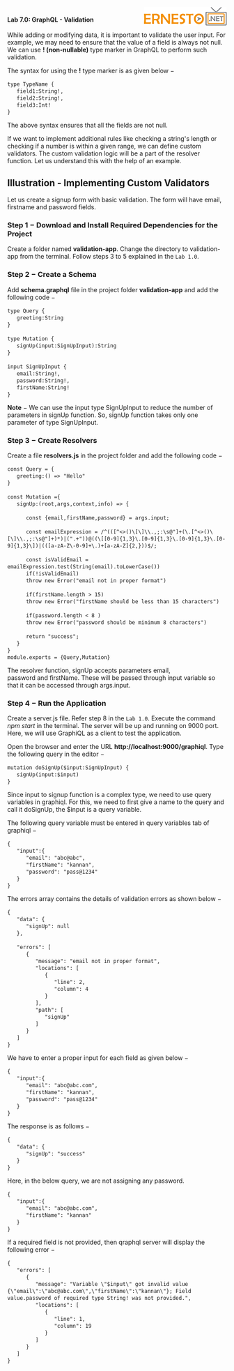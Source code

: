 <img align="right" src="./logo.png">

#### Lab 7.0: GraphQL - Validation


While adding or modifying data, it is important to validate the user
input. For example, we may need to ensure that the value of a field is
always not null. We can use **! (non-nullable)** type marker in GraphQL
to perform such validation.

The syntax for using the **!** type marker is as given below −

```
type TypeName {
   field1:String!,
   field2:String!,
   field3:Int!
}
```

The above syntax ensures that all the fields are not null.

If we want to implement additional rules like checking a string\'s
length or checking if a number is within a given range, we can define
custom validators. The custom validation logic will be a part of the
resolver function. Let us understand this with the help of an example.

Illustration - Implementing Custom Validators
---------------------------------------------

Let us create a signup form with basic validation. The form will have
email, firstname and password fields.

### Step 1 − Download and Install Required Dependencies for the Project

Create a folder named **validation-app**. Change the directory
to validation-app from the terminal. Follow steps 3 to 5 explained in
the `Lab 1.0`.

### Step 2 − Create a Schema

Add **schema.graphql** file in the project folder **validation-app** and
add the following code −

```
type Query {
   greeting:String
}

type Mutation {
   signUp(input:SignUpInput):String
}

input SignUpInput {
   email:String!,
   password:String!,
   firstName:String!
}
```

**Note** − We can use the input type SignUpInput to reduce the number of
parameters in signUp function. So, signUp function takes only one
parameter of type SignUpInput.

### Step 3 − Create Resolvers

Create a file **resolvers.js** in the project folder and add the
following code −

```
const Query = {
   greeting:() => "Hello"
}

const Mutation ={
   signUp:(root,args,context,info) => {

      const {email,firstName,password} = args.input;

      const emailExpression = /^(([^<>()\[\]\\.,;:\s@"]+(\.[^<>()\[\]\\.,;:\s@"]+)*)|(".+"))@((\[[0-9]{1,3}\.[0-9]{1,3}\.[0-9]{1,3}\.[0-9]{1,3}\])|(([a-zA-Z\-0-9]+\.)+[a-zA-Z]{2,}))$/;
      
      const isValidEmail =  emailExpression.test(String(email).toLowerCase())
      if(!isValidEmail)
      throw new Error("email not in proper format")

      if(firstName.length > 15)
      throw new Error("firstName should be less than 15 characters")

      if(password.length < 8 )
      throw new Error("password should be minimum 8 characters")
      
      return "success";
   }
}
module.exports = {Query,Mutation}
```

The resolver function, signUp accepts parameters email,
password and firstName. These will be passed through input variable so
that it can be accessed through args.input.

### Step 4 − Run the Application

Create a server.js file. Refer step 8 in the `Lab 1.0`.
Execute the command *npm start* in the terminal. The server will be up
and running on 9000 port. Here, we will use GraphiQL as a client to test
the application.

Open the browser and enter the
URL **http://localhost:9000/graphiql**. Type the following query in the
editor −

```
mutation doSignUp($input:SignUpInput) {
   signUp(input:$input)
}
```

Since input to signup function is a complex type, we need to use query
variables in graphiql. For this, we need to first give a name to the
query and call it doSignUp, the \$input is a query variable.

The following query variable must be entered in query variables tab of
graphiql −

```
{
   "input":{
      "email": "abc@abc",
      "firstName": "kannan",
      "password": "pass@1234"
   }
}
```

The errors array contains the details of validation errors as shown
below −

```
{
   "data": {
      "signUp": null
   },
   
   "errors": [
      {
         "message": "email not in proper format",
         "locations": [
            {
               "line": 2,
               "column": 4
            }
         ],
         "path": [
            "signUp"
         ]
      }
   ]
}
```

We have to enter a proper input for each field as given below −

```
{
   "input":{
      "email": "abc@abc.com",
      "firstName": "kannan",
      "password": "pass@1234"
   }
}
```

The response is as follows −

```
{
   "data": {
      "signUp": "success"
   }
}
```

Here, in the below query, we are not assigning any password.

```
{
   "input":{
      "email": "abc@abc.com",
      "firstName": "kannan"
   }
}
```

If a required field is not provided, then qraphql server will display
the following error −

```
{
   "errors": [
      {
         "message": "Variable \"$input\" got invalid value {\"email\":\"abc@abc.com\",\"firstName\":\"kannan\"}; Field value.password of required type String! was not provided.",
         "locations": [
            {
               "line": 1,
               "column": 19
            }
         ]
      }
   ]
}
```

